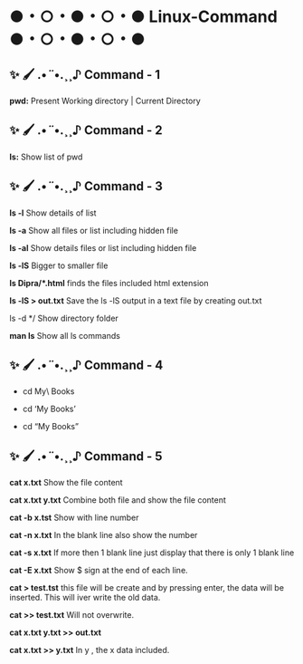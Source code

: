 # ●・○・●・○・● Linux-Command ●・○・●・○・●



## ✨ 🖌 .•*¨*•.¸¸♪ Command - 1
**pwd:** Present Working directory | Current Directory




## ✨ 🖌 .•*¨*•.¸¸♪ Command - 2
**ls:** Show list of pwd




## ✨ 🖌 .•*¨*•.¸¸♪ Command - 3
**ls -l** Show details of list

**ls -a** Show all files or list including hidden file

**ls -al** Show details files or list including hidden file

**ls -lS** Bigger to smaller file

**ls Dipra/*.html** finds the files included html extension

**ls -lS > out.txt** Save the ls -lS output in a text file by creating out.txt

ls -d */ Show directory folder

**man ls** Show all ls commands





## ✨ 🖌 .•*¨*•.¸¸♪ Command - 4
- cd My\ Books

- cd ‘My Books’

- cd “My Books”





## ✨ 🖌 .•*¨*•.¸¸♪ Command - 5

**cat x.txt** Show the file content

**cat x.txt y.txt** Combine both file and show the file content

**cat -b x.tst** Show with line number

**cat -n x.txt** In the blank line also show the number

**cat -s x.txt** If more then 1 blank line just display that there is only 1 blank line

**cat -E x.txt** Show $ sign at the end of each line.

**cat > test.tst**  this file will be create and by pressing enter, the data will be inserted. This will iver write the old data.

**cat >> test.txt** Will not overwrite.

**cat x.txt y.txt >> out.txt** 

**cat x.txt >> y.txt**  In y , the x data included.


